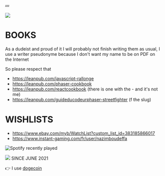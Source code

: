 💤

<a href="https://nazimboudeffa.livejournal.com/tag/github">
  <img align="center" src="https://github-readme-stats.vercel.app/api/top-langs/?username=nazimboudeffa&title_color=ffffff&text_color=c9cacc&icon_color=2bbc8a&bg_color=1d1f21" />
</a>

# BOOKS

<p> As a dudeist and proud of it I will probably not finish writing them as usual, I use a writer pseudonyme because I don't want my name to be on PDF on the Internet</p>
<p> So please respect that</p>

* https://leanpub.com/javascript-rallonge
* https://leanpub.com/phaser-cookbook
* https://leanpub.com/reactcookbook (there is one with the - and it's not me)
* https://leanpub.com/guideducodeurphaser-streetfighter (f the slug)

# WISHLISTS

* https://www.ebay.com/myb/WatchList?custom_list_id=383185866017
* https://www.instant-gaming.com/fr/user/nazimboudeffa

![Spotify recently played](https://spotify-recently-played-readme.vercel.app/api?user=thefailtheory)

![](https://komarev.com/ghpvc/?username=nazimboudeffa&color=blue) SINCE JUNE 2021

👉 I use [dogecoin](https://github.com/nazimboudeffa/nazimboudeffa.github.io/blob/master/index.md#-i-use-dogecoin)
